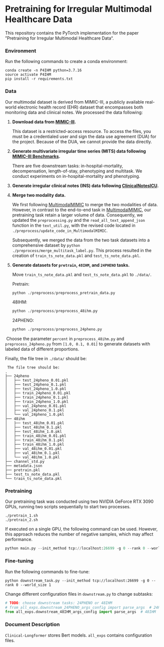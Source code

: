 # Pretraining for Irregular Multimodal Healthcare Data

This repository contains the PyTorch implementation for the paper ”Pretraining for Irregular Multimodal Healthcare Data“.

### Environment

Run the following commands to create a conda environment:

```
conda create -n P4IHM python=3.7.16
source activate P4IHM
pip install -r requirements.txt
```

### Data

Our multimodal dataset is derived from MIMIC-III, a publicly available real-world electronic health record (EHR) dataset that encompasses both monitoring data and clinical notes. We processed the data following:

1. **Download data from [MIMIC-III](https://physionet.org/content/mimiciii/1.4/).**

   This dataset is a restricted-access resource. To access the files, you must be a credentialed user and sign the data use agreement (DUA) for the project. Because of the DUA, we cannot provide the data directly.

2. **Generate multivariate irregular time series (MITS) data following [MIMIC-III Benchmarks](https://github.com/YerevaNN/mimic3-benchmarks).**

   There are five downstream tasks: in-hospital-mortality, decompensation, length-of-stay, phenotyping and multitask. We conduct experiments on in-hospital-mortality and phenotyping.

3. **Generate irregular clinical notes (INS) data following [ClinicalNotesICU](https://github.com/kaggarwal/ClinicalNotesICU).**

4. **Merge two modality data.**

   We first following [MultimodalMIMIC](https://github.com/XZhang97666/MultimodalMIMIC?tab=readme-ov-file) to merge the two modalities of data. However, in contrast to the end-to-end task in  [MultimodalMIMIC](https://github.com/XZhang97666/MultimodalMIMIC?tab=readme-ov-file), our pretraining task retain a larger volume of data. Consequently, we updated the `preprocessing.py` and the `read_all_text_append_json` function in the `text_util.py`, with the revised code located in `./preprocess/update_code_in_MultimodalMIMIC`. 

   Subsequently, we merged the data from the two task datasets into a comprehensive dataset by `python ./preprocess/merge_multitask_label.py`. This process resulted in the creation of `train_ts_note_data.pkl` and `test_ts_note_data.pkl`.

5. **Generate datasets for `pretrain`, `48IHM`, and `24PHENO` tasks.**

   Move `train_ts_note_data.pkl` and `test_ts_note_data.pkl` to `./data/`.

   Pretrain:

   ```python
   python ./preprocess/preprocess_pretrain_data.py
   ```

   48IHM:

   ```python
   python ./preprocess/preprocess_48ihm.py
   ```

   24PHENO:

   ```python
   python ./preprocess/preprocess_24pheno.py
   ```

​	Choose the parameter `percent` in `preprocess_48ihm.py` and `preprocess_24pheno.py` from `[1.0, 0.1, 0.01]` to generate datasets with labeled data of different proportions.



Finally, the file tree in `./data/` should be:

```
 The file tree should be:
.
├── 24pheno
│   ├── test_24pheno_0.01.pkl
│   ├── test_24pheno_0.1.pkl
│   ├── test_24pheno_1.0.pkl
│   ├── train_24pheno_0.01.pkl
│   ├── train_24pheno_0.1.pkl
│   ├── train_24pheno_1.0.pkl
│   ├── val_24pheno_0.01.pkl
│   ├── val_24pheno_0.1.pkl
│   └── val_24pheno_1.0.pkl
├── 48ihm
│   ├── test_48ihm_0.01.pkl
│   ├── test_48ihm_0.1.pkl
│   ├── test_48ihm_1.0.pkl
│   ├── train_48ihm_0.01.pkl
│   ├── train_48ihm_0.1.pkl
│   ├── train_48ihm_1.0.pkl
│   ├── val_48ihm_0.01.pkl
│   ├── val_48ihm_0.1.pkl
│   └── val_48ihm_1.0.pkl
├── channel_std.py
├── metadata.json
├── pretrain.pkl
├── test_ts_note_data.pkl
└── train_ts_note_data.pkl
```

### Pretraining

Our pretraining task was conducted using two NVIDIA GeForce RTX 3090 GPUs, running two scripts sequentially to start two processes.

```shell
./pretrain_1.sh
./pretrain_2.sh
```

If executed on a single GPU, the following command can be used. However, this approach reduces the number of negative samples, which may affect performance.

```python
python main.py --init_method tcp://localhost:26699 -g 0 --rank 0 --world_size 1
```

### **Fine-tuning**

Run the following commands to fine-tune:

```
python downstream_task.py --init_method tcp://localhost:26699 -g 0 --rank 0 --world_size 1
```

Change different configuration files in `downstream.py` to change subtasks:

```python
# TODO: choose downstream tasks: 24PHENO or 48IHM
# from all_exps.downstream_24PHENO_args_config import parse_args  # 24PHENO
from all_exps.downstream_48IHM_args_config import parse_args  # 48IHM
```

### Document Description

`Clinical-Longformer` stores Bert models.
`all_exps` contains configuration files.